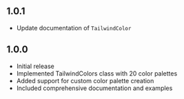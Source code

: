 ## 1.0.1
- Update documentation of `TailwindColor`

## 1.0.0

- Initial release
- Implemented TailwindColors class with 20 color palettes
- Added support for custom color palette creation
- Included comprehensive documentation and examples
